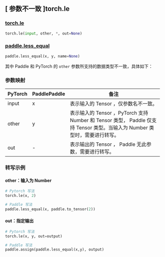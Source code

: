 ## [ 参数不一致 ]torch.le

### [torch.le](https://pytorch.org/docs/stable/generated/torch.le.html)

```python
torch.le(input, other, *, out=None)
```

### [paddle.less_equal](https://www.paddlepaddle.org.cn/documentation/docs/zh/api/paddle/less_equal_cn.html)

```python
paddle.less_equal(x, y, name=None)
```

其中 Paddle 和 PyTorch 的 `other` 参数所支持的数据类型不一致，具体如下：
### 参数映射
| PyTorch       | PaddlePaddle | 备注                                                   |
| ------------- | ------------ | ------------------------------------------------------ |
| input         | x            | 表示输入的 Tensor ，仅参数名不一致。                     |
| other         | y            | 表示输入的 Tensor ，PyTorch 支持 Number 和 Tensor 类型， Paddle 仅支持 Tensor 类型。当输入为 Number 类型时，需要进行转写。                     |
| out           | -            | 表示输出的 Tensor ， Paddle 无此参数，需要进行转写。      |


### 转写示例
#### other：输入为 Number
```python
# Pytorch 写法
torch.le(x, 2)

# Paddle 写法
paddle.less_equal(x, paddle.to_tensor(2))
```

#### out：指定输出
```python
# Pytorch 写法
torch.le(x, y, out=output)

# Paddle 写法
paddle.assign(paddle.less_equal(x,y), output)
```
